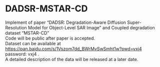# DADSR-MSTAR-CD  
Implement of paper “DADSR: Degradation-Aware Diffusion Super-Resolution Model for Object-Level SAR Image” and Coupled degradation dataset “MSTAR-CD”  
Code will be public after paper is accepted.  
Dataset can be available at <https://pan.baidu.com/s/1Vszom7dd_BWrMvSwSmht1w?pwd=vxj4> password: vxj4 .    
A detailed description of the data will be released at a later date.  
